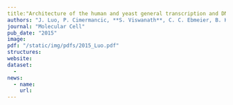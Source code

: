 ```yaml
---
title:"Architecture of the human and yeast general transcription and DNA repair factor TFIIH,"
authors: "J. Luo, P. Cimermancic, **S. Viswanath**, C. C. Ebmeier, B. Kim, M. Dehecq, V. Raman, C.H. Greenberg, R. Pellarin, A. Sali, D. Taatjes, S. Hahn, J. Ranish"
journal: "Molecular Cell"
pub_date: "2015"
image: 
pdf: "/static/img/pdfs/2015_Luo.pdf"
structures:
website: 
dataset:
  - 
news:
  - name: 
    url: 
---
```

